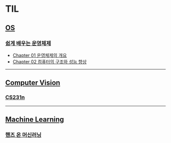 # TIL

## [OS](https://github.com/kueyeon0429/TIL/tree/main/OS)
### [쉽게 배우는 운영체제](https://github.com/kueyeon0429/TIL/tree/main/OS/%EC%89%BD%EA%B2%8C_%EB%B0%B0%EC%9A%B0%EB%8A%94_%EC%9A%B4%EC%98%81%EC%B2%B4%EC%A0%9C)
- [Chapter 01 운영체제의 개요](https://github.com/kueyeon0429/TIL/blob/main/OS/%EC%89%BD%EA%B2%8C_%EB%B0%B0%EC%9A%B0%EB%8A%94_%EC%9A%B4%EC%98%81%EC%B2%B4%EC%A0%9C/chaper01_%EC%9A%B4%EC%98%81%EC%B2%B4%EC%A0%9C%EC%9D%98%EA%B0%9C%EC%9A%94.md)
- [Chapter 02 컴퓨터의 구조와 성능 향상](https://github.com/kueyeon0429/TIL/blob/main/OS/%EC%89%BD%EA%B2%8C_%EB%B0%B0%EC%9A%B0%EB%8A%94_%EC%9A%B4%EC%98%81%EC%B2%B4%EC%A0%9C/chapter02_%EC%BB%B4%ED%93%A8%ED%84%B0%EC%9D%98%EA%B5%AC%EC%A1%B0%EC%99%80%EC%84%B1%EB%8A%A5%ED%96%A5%EC%83%81.md)

***
## [Computer Vision]()
### [CS231n]()

***
## [Machine Learning]()
### [핸즈 온 머신러닝]()